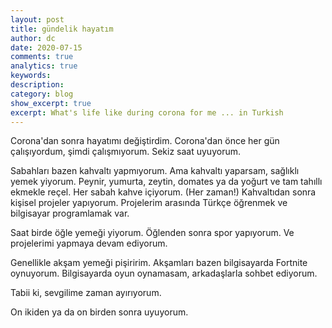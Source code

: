 ```yaml
---
layout: post
title: gündelik hayatım
author: dc
date: 2020-07-15
comments: true
analytics: true
keywords:
description:
category: blog
show_excerpt: true
excerpt: What's life like during corona for me ... in Turkish
---
```


Corona'dan sonra hayatımı değiştirdim. Corona'dan önce her gün çalışıyordum, şimdi çalışmıyorum. Sekiz saat uyuyorum.

Sabahları bazen kahvaltı yapmıyorum. Ama kahvaltı yaparsam, sağlıklı yemek yiyorum. Peynir, yumurta, zeytin, domates ya da yoğurt ve tam tahıllı ekmekle reçel. Her sabah kahve içiyorum. (Her zaman!) Kahvaltıdan sonra kişisel projeler yapıyorum. Projelerim arasında Türkçe öğrenmek ve bilgisayar programlamak var.

Saat birde öğle yemeği yiyorum. Öğlenden sonra spor yapıyorum. Ve projelerimi yapmaya devam ediyorum.

Genellikle akşam yemeği pişiririm. Akşamları bazen bilgisayarda Fortnite oynuyorum. Bilgisayarda oyun oynamasam, arkadaşlarla sohbet ediyorum.

Tabii ki, sevgilime zaman ayırıyorum.  

On ikiden ya da on birden sonra uyuyorum.